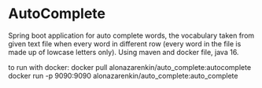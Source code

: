 # AutoComplete
Spring boot application for auto complete words, the vocabulary taken from given text file when every word in different row (every word in the file is made up of lowcase letters only).
Using maven and docker file, java 16.

to run with docker:
docker pull alonazarenkin/auto_complete:autocomplete
docker run -p 9090:9090 alonazarenkin/auto_complete:auto_complete 
